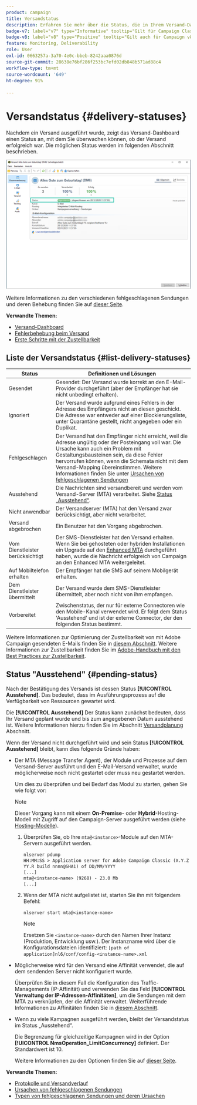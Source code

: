 ```yaml
---
product: campaign
title: Versandstatus
description: Erfahren Sie mehr über die Status, die in Ihrem Versand-Dashboard verfügbar sind
badge-v7: label="v7" type="Informative" tooltip="Gilt für Campaign Classic v7"
badge-v8: label="v8" type="Positive" tooltip="Gilt auch für Campaign v8"
feature: Monitoring, Deliverability
role: User
exl-id: 0663257a-3a70-4e0c-bbeb-8242aaa0876d
source-git-commit: 28638e76bf286f253bc7efd02db848b571ad88c4
workflow-type: tm+mt
source-wordcount: '649'
ht-degree: 91%

---
```


# Versandstatus {#delivery-statuses}



<!--ajouter intro 

ajouter screenshot -->

Nachdem ein Versand ausgeführt wurde, zeigt das Versand-Dashboard einen Status an, mit dem Sie überwachen können, ob der Versand erfolgreich war. Die möglichen Status werden im folgenden Abschnitt beschrieben.

![](assets/delivery-status.png)

Weitere Informationen zu den verschiedenen fehlgeschlagenen Sendungen und deren Behebung finden Sie auf [dieser Seite](understanding-delivery-failures.md).

**Verwandte Themen:**

* [Versand-Dashboard](delivery-dashboard.md)
* [Fehlerbehebung beim Versand](delivery-troubleshooting.md)
* [Erste Schritte mit der Zustellbarkeit](about-deliverability.md)

## Liste der Versandstatus {#list-delivery-statuses}

<table> 
 <thead> 
  <tr> 
   <th> Status<br /> </th> 
   <th> Definitionen und Lösungen<br /> </th> 
  </tr> 
 </thead> 
 <tbody> 
  <tr> 
   <td> Gesendet<br /> </td> 
   <td> Gesendet: Der Versand wurde korrekt an den E-Mail-Provider durchgeführt (aber der Empfänger hat sie nicht unbedingt erhalten).<br /> </td> 
  </tr> 
  <tr> 
   <td> Ignoriert<br /> </td> 
   <td> Der Versand wurde aufgrund eines Fehlers in der Adresse des Empfängers nicht an diesen geschickt. Die Adresse war entweder auf einer Blockierungsliste, unter Quarantäne gestellt, nicht angegeben oder ein Duplikat. <br /> </td> 
  </tr> 
  <tr> 
   <td> Fehlgeschlagen<br /> </td> 
   <td> Der Versand hat den Empfänger nicht erreicht, weil die Adresse ungültig oder der Posteingang voll war. Die Ursache kann auch ein Problem mit Gestaltungsbausteinen sein, da diese Fehler hervorrufen können, wenn die Schemata nicht mit dem Versand-Mapping übereinstimmen. Weitere Informationen finden Sie unter <a href="understanding-delivery-failures.md" target="_blank">Ursachen von fehlgeschlagenen Sendungen</a><br /> </td> 
  </tr>
  <tr> 
   <td> Ausstehend<br /> </td> 
   <td> Die Nachrichten sind versandbereit und werden vom Versand-Server (MTA) verarbeitet. Siehe <a href="#pending-status" target="_blank">Status „Ausstehend“</a>.<br /> </td> 
  </tr> 
  <tr> 
   <td> Nicht anwendbar<br /> </td> 
   <td> Der Versandserver (MTA) hat den Versand zwar berücksichtigt, aber nicht verarbeitet.<br /> </td> 
  </tr>  
  <tr> 
   <td> Versand abgebrochen<br /> </td> 
   <td> Ein Benutzer hat den Vorgang abgebrochen.<br /> </td> 
  </tr> 
  <tr> 
   <td> Vom Dienstleister berücksichtigt<br /> </td> 
   <td> Der SMS-Dienstleister hat den Versand erhalten.<br /> Wenn Sie bei gehosteten oder hybriden Installationen ein Upgrade auf den <a href="sending-with-enhanced-mta.md" target="_blank">Enhanced MTA</a> durchgeführt haben, wurde die Nachricht erfolgreich von Campaign an den Enhanced MTA weitergeleitet.</td> 
  </tr> 
  <tr> 
   <td> Auf Mobiltelefon erhalten<br /> </td> 
   <td> Der Empfänger hat die SMS auf seinem Mobilgerät erhalten.<br /> </td> 
  </tr>
  <tr> 
   <td> Dem Dienstleister übermittelt<br /> </td> 
   <td> Der Versand wurde dem SMS-Dienstleister übermittelt, aber noch nicht von ihm empfangen.<br />
   </td> 
  </tr> 
  <tr> 
   <td> Vorbereitet<br /> </td> 
   <td> Zwischenstatus, der nur für externe Connectoren wie den Mobile-Kanal verwendet wird. Er folgt dem Status 'Ausstehend' und ist der externe Connector, der den folgenden Status bestimmt.<br /> </td> 
  </tr> 
 </tbody> 
</table>

Weitere Informationen zur Optimierung der Zustellbarkeit von mit Adobe Campaign gesendeten E-Mails finden Sie in [diesem Abschnitt](about-deliverability.md). Weitere Informationen zur Zustellbarkeit finden Sie im [Adobe-Handbuch mit den Best Practices zur Zustellbarkeit](https://experienceleague.adobe.com/docs/deliverability-learn/deliverability-best-practice-guide/introduction.html?lang=de).

## Status &quot;Ausstehend&quot; {#pending-status}

Nach der Bestätigung des Versands ist dessen Status **[!UICONTROL Ausstehend]**. Das bedeutet, dass im Ausführungsprozess auf die Verfügbarkeit von Ressourcen gewartet wird.

Die **[!UICONTROL Ausstehend]** Der Status kann zunächst bedeuten, dass Ihr Versand geplant wurde und bis zum angegebenen Datum ausstehend ist. Weitere Informationen hierzu finden Sie im Abschnitt [Versandplanung](steps-sending-the-delivery.md#scheduling-the-delivery-sending) Abschnitt.

Wenn der Versand nicht durchgeführt wird und sein Status **[!UICONTROL Ausstehend]** bleibt, kann dies folgende Gründe haben:

* Der MTA (Message Transfer Agent), der Module und Prozesse auf dem Versand-Server ausführt und den E-Mail-Versand verwaltet, wurde möglicherweise noch nicht gestartet oder muss neu gestartet werden.

  Um dies zu überprüfen und bei Bedarf das Modul zu starten, gehen Sie wie folgt vor:

  >[!NOTE]
  >
  >Dieser Vorgang kann mit einem **On-Premise**- oder **Hybrid**-Hosting-Modell mit Zugriff auf den Campaign-Server ausgeführt werden (siehe [Hosting-Modelle](../../installation/using/hosting-models.md)).

   1. Überprüfen Sie, ob Ihre `mta@<instance>`-Module auf den MTA-Servern ausgeführt werden.

      ```
      nlserver pdump
      HH:MM:SS > Application server for Adobe Campaign Classic (X.Y.Z YY.R build nnnn@SHA1) of DD/MM/YYYY
      [...]
      mta@<instance-name> (9268) - 23.0 Mb
      [...]
      ```

   1. Wenn der MTA nicht aufgelistet ist, starten Sie ihn mit folgendem Befehl:

      ```
      nlserver start mta@<instance-name>
      ```

      >[!NOTE]
      >
      >Ersetzen Sie `<instance-name>` durch den Namen Ihrer Instanz (Produktion, Entwicklung usw.). Der Instanzname wird über die Konfigurationsdateien identifiziert: `[path of application]nl6/conf/config-<instance-name>.xml`

* Möglicherweise wird für den Versand eine Affinität verwendet, die auf dem sendenden Server nicht konfiguriert wurde.

  Überprüfen Sie in diesem Fall die Konfiguration des Traffic-Managements (IP-Affinität) und verwenden Sie das Feld **[!UICONTROL Verwaltung der IP-Adressen-Affinitäten]**, um die Sendungen mit dem MTA zu verknüpfen, der die Affinität verwaltet. Weiterführende Informationen zu Affinitäten finden Sie in [diesem Abschnitt](../../installation/using/configure-delivery-settings.md).

* Wenn zu viele Kampagnen ausgeführt werden, bleibt der Versandstatus im Status „Ausstehend“.

  Die Begrenzung für gleichzeitige Kampagnen wird in der Option **[!UICONTROL NmsOperation_LimitConcurrency]** definiert. Der Standardwert ist 10.

  Weitere Informationen zu den Optionen finden Sie auf [dieser Seite](../../installation/using/configuring-campaign-options.md).


**Verwandte Themen:**

* [Protokolle und Versandverlauf](#delivery-logs-and-history)
* [Ursachen von fehlgeschlagenen Sendungen](understanding-delivery-failures.md)
* [Typen von fehlgeschlagenen Sendungen und deren Ursachen](understanding-delivery-failures.md#delivery-failure-types-and-reasons)
